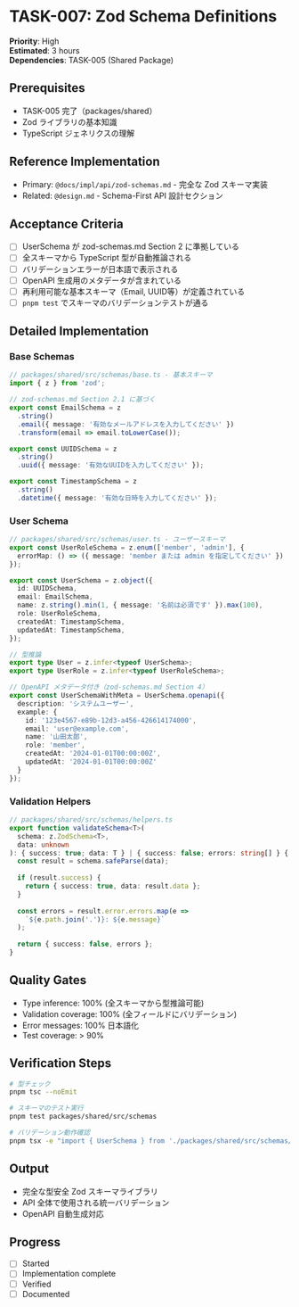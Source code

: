 # TASK-007: Zod Schema Definitions

**Priority**: High  
**Estimated**: 3 hours  
**Dependencies**: TASK-005 (Shared Package)

## Prerequisites

- TASK-005 完了（packages/shared）
- Zod ライブラリの基本知識
- TypeScript ジェネリクスの理解

## Reference Implementation

- Primary: `@docs/impl/api/zod-schemas.md` - 完全な Zod スキーマ実装
- Related: `@design.md` - Schema-First API 設計セクション

## Acceptance Criteria

- [ ] UserSchema が zod-schemas.md Section 2 に準拠している
- [ ] 全スキーマから TypeScript 型が自動推論される
- [ ] バリデーションエラーが日本語で表示される
- [ ] OpenAPI 生成用のメタデータが含まれている
- [ ] 再利用可能な基本スキーマ（Email, UUID等）が定義されている
- [ ] `pnpm test` でスキーマのバリデーションテストが通る

## Detailed Implementation

### Base Schemas
```typescript
// packages/shared/src/schemas/base.ts - 基本スキーマ
import { z } from 'zod';

// zod-schemas.md Section 2.1 に基づく
export const EmailSchema = z
  .string()
  .email({ message: '有効なメールアドレスを入力してください' })
  .transform(email => email.toLowerCase());

export const UUIDSchema = z
  .string()
  .uuid({ message: '有効なUUIDを入力してください' });

export const TimestampSchema = z
  .string()
  .datetime({ message: '有効な日時を入力してください' });
```

### User Schema
```typescript
// packages/shared/src/schemas/user.ts - ユーザースキーマ
export const UserRoleSchema = z.enum(['member', 'admin'], {
  errorMap: () => ({ message: 'member または admin を指定してください' })
});

export const UserSchema = z.object({
  id: UUIDSchema,
  email: EmailSchema,
  name: z.string().min(1, { message: '名前は必須です' }).max(100),
  role: UserRoleSchema,
  createdAt: TimestampSchema,
  updatedAt: TimestampSchema,
});

// 型推論
export type User = z.infer<typeof UserSchema>;
export type UserRole = z.infer<typeof UserRoleSchema>;

// OpenAPI メタデータ付き（zod-schemas.md Section 4）
export const UserSchemaWithMeta = UserSchema.openapi({
  description: 'システムユーザー',
  example: {
    id: '123e4567-e89b-12d3-a456-426614174000',
    email: 'user@example.com',
    name: '山田太郎',
    role: 'member',
    createdAt: '2024-01-01T00:00:00Z',
    updatedAt: '2024-01-01T00:00:00Z'
  }
});
```

### Validation Helpers
```typescript
// packages/shared/src/schemas/helpers.ts
export function validateSchema<T>(
  schema: z.ZodSchema<T>,
  data: unknown
): { success: true; data: T } | { success: false; errors: string[] } {
  const result = schema.safeParse(data);
  
  if (result.success) {
    return { success: true, data: result.data };
  }
  
  const errors = result.error.errors.map(e => 
    `${e.path.join('.')}: ${e.message}`
  );
  
  return { success: false, errors };
}
```

## Quality Gates

- Type inference: 100% (全スキーマから型推論可能)
- Validation coverage: 100% (全フィールドにバリデーション)
- Error messages: 100% 日本語化
- Test coverage: > 90%

## Verification Steps

```bash
# 型チェック
pnpm tsc --noEmit

# スキーマのテスト実行
pnpm test packages/shared/src/schemas

# バリデーション動作確認
pnpm tsx -e "import { UserSchema } from './packages/shared/src/schemas/user'; console.log(UserSchema.safeParse({ email: 'invalid' }));"
```

## Output

- 完全な型安全 Zod スキーマライブラリ
- API 全体で使用される統一バリデーション
- OpenAPI 自動生成対応

## Progress

- [ ] Started
- [ ] Implementation complete
- [ ] Verified
- [ ] Documented